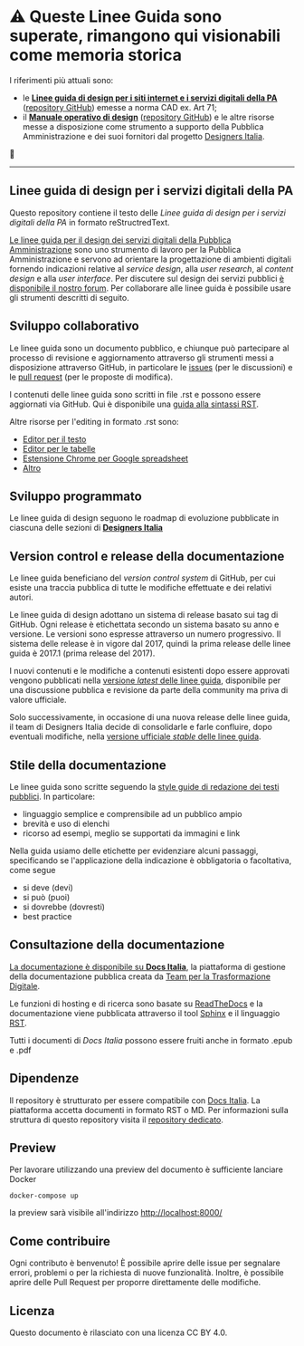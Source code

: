 # :warning: Queste Linee Guida sono superate, rimangono qui visionabili come memoria storica

I riferimenti più attuali sono:
- le **[Linee guida di design per i siti internet e i servizi digitali della PA](https://docs.italia.it/italia/design/lg-design-servizi-web/)** ([repository GitHub](https://github.com/italia/lg-design-servizi-web/)) emesse a norma CAD ex. Art 71;
- il **[Manuale operativo di design](https://docs.italia.it/italia/designers-italia/manuale-operativo-design-docs/)** ([repository GitHub](https://github.com/italia/manuale-operativo-design-docs)) e le altre risorse messe a disposizione come strumento a supporto della Pubblica Amministrazione e dei suoi fornitori dal progetto [Designers Italia](https://designers.italia.it).

:wave:

------

## Linee guida di design per i servizi digitali della PA
Questo repository contiene il testo delle *Linee guida di design per i servizi digitali della PA* in formato reStructredText.

[Le linee guida per il design dei servizi digitali della Pubblica Amministrazione](http://design-italia.readthedocs.io/it/stable/index.html) sono uno strumento di lavoro per la Pubblica Amministrazione e servono ad orientare la progettazione di ambienti digitali fornendo indicazioni relative al *service design*, alla *user research*, al *content design* e alla *user interface*. Per discutere sul design dei servizi pubblici [è disponibile il nostro forum](https://forum.italia.it/c/design). Per collaborare alle linee guida è possibile usare gli strumenti descritti di seguito.

## Sviluppo collaborativo
Le linee guida sono un documento pubblico, e chiunque può partecipare al processo di revisione e aggiornamento attraverso gli strumenti messi a disposizione attraverso GitHub, in particolare le [issues](https://guides.github.com/features/issues/) (per le discussioni) e le [pull request](https://help.github.com/articles/about-pull-requests/) (per le proposte di modifica).

I contenuti delle linee guida sono scritti in file .rst e possono essere aggiornati via GitHub. Qui è disponibile una [guida alla sintassi RST](http://docutils.sourceforge.net/docs/user/rst/quickref.html).

Altre risorse per l'editing in formato .rst sono:
- [Editor per il testo](http://rst.ninjs.org/)
- [Editor per le tabelle](http://truben.no/table/)
- [Estensione Chrome per Google spreadsheet](https://chrome.google.com/webstore/detail/markdowntablemaker/cofkbgfmijanlcdooemafafokhhaeold)
- [Altro](http://docutils.sourceforge.net/docs/user/links.html#editors)

## Sviluppo programmato
Le linee guida di design seguono le roadmap di evoluzione pubblicate in ciascuna delle sezioni di [**Designers Italia**](https://designers.italia.it)

## Version control e release della documentazione
Le linee guida beneficiano del *version control system* di GitHub, per cui esiste una traccia pubblica di tutte le modifiche effettuate e dei relativi autori.

Le linee guida di design adottano un sistema di release basato sui tag di GitHub. Ogni release è etichettata secondo un sistema basato su anno e versione. Le versioni sono espresse attraverso un numero progressivo. Il sistema delle release è in vigore dal 2017, quindi la prima release delle linee guida è 2017.1 (prima release del 2017).

I nuovi contenuti e le modifiche a contenuti esistenti dopo essere approvati vengono pubblicati nella [versione *latest* delle linee guida](http://design-italia.readthedocs.io/it/latest/), disponibile per una discussione pubblica e revisione da parte della community ma priva di valore ufficiale.

Solo successivamente, in occasione di una nuova release delle linee guida, il team di Designers Italia decide di consolidarle e farle confluire, dopo eventuali modifiche, nella [versione ufficiale *stable* delle linee guida](https://design-italia.readthedocs.io/it/stable/index.html).

## Stile della documentazione
Le linee guida sono scritte seguendo la [style guide di redazione dei testi pubblici](http://design-italia.readthedocs.io/it/stable/doc/content-design/linguaggio.html). In particolare:
- linguaggio semplice e comprensibile ad un pubblico ampio
- brevità e uso di elenchi
- ricorso ad esempi, meglio se supportati da immagini e link

Nella guida usiamo delle etichette per evidenziare alcuni passaggi, specificando se l'applicazione della indicazione è obbligatoria o facoltativa, come segue
- si deve (devi)
- si può (puoi)
- si dovrebbe (dovresti)
- best practice

## Consultazione della documentazione
[La documentazione è disponibile su **Docs Italia**](http://design-italia.readthedocs.io/it/stable/index.html), la piattaforma di gestione della documentazione pubblica creata da [Team per la Trasformazione Digitale](https://teamdigitale.governo.it/).

Le funzioni di hosting e di ricerca sono basate su [ReadTheDocs](https://readthedocs.org/) e la documentazione viene pubblicata attraverso il tool [Sphinx](http://www.sphinx-doc.org/en/stable/) e il linguaggio [RST](http://docutils.sourceforge.net/rst.html).

Tutti i documenti di *Docs Italia* possono essere fruiti anche in formato .epub e .pdf


## Dipendenze

Il repository è strutturato per essere compatibile con [Docs Italia](https://docs.italia.it/).
La piattaforma accetta documenti in formato RST o MD.
Per informazioni sulla struttura di questo repository visita il [repository
dedicato](https://github.com/italia/docs-italia-starter-kit).

## Preview

Per lavorare utilizzando una preview del documento è sufficiente lanciare Docker

```shell
docker-compose up
```

la preview sarà visibile all'indirizzo [http://localhost:8000/](http://localhost:8000/)

## Come contribuire

Ogni contributo è benvenuto!
È possibile aprire delle issue per segnalare errori, problemi o per la
richiesta di nuove funzionalità.
Inoltre, è possibile aprire delle Pull Request per proporre direttamente delle
modifiche.

## Licenza

Questo documento è rilasciato con una licenza CC BY 4.0.
